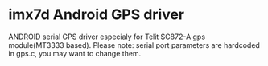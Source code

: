 # imx7d Android GPS driver
ANDROID serial GPS driver especialy for Telit SC872-A gps module(MT3333 based).
Please note: serial port parameters are hardcoded in gps.c, you may want to change them. 
